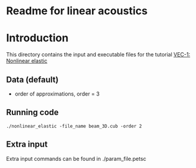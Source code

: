 # Readme for linear acoustics

# Introduction
This directory contains the input and executable files for the tutorial [VEC-1: Nonlinear elastic](http://mofem.eng.gla.ac.uk/mofem/html/tutorial_nonlinear_elastic.html)

## Data (default)

- order of approximations, order = 3

## Running code

```
./nonlinear_elastic -file_name beam_3D.cub -order 2
```

## Extra input

Extra input commands can be found in ./param_file.petsc
